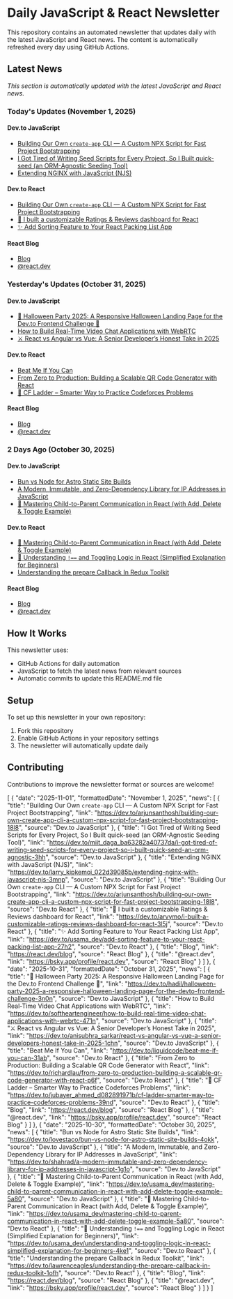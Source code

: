 # Daily JavaScript & React Newsletter

This repository contains an automated newsletter that updates daily with the latest JavaScript and React news. The content is automatically refreshed every day using GitHub Actions.

## Latest News

*This section is automatically updated with the latest JavaScript and React news.*

### Today's Updates (November 1, 2025)

#### Dev.to JavaScript

- [Building Our Own `create-app` CLI — A Custom NPX Script for Fast Project Bootstrapping](https://dev.to/arjunsanthosh/building-our-own-create-app-cli-a-custom-npx-script-for-fast-project-bootstrapping-18l8)
- [I Got Tired of Writing Seed Scripts for Every Project, So I Built quick-seed (an ORM-Agnostic Seeding Tool)](https://dev.to/miit_daga_ba63282a40737da/i-got-tired-of-writing-seed-scripts-for-every-project-so-i-built-quick-seed-an-orm-agnostic-3hh)
- [Extending NGINX with JavaScript (NJS)](https://dev.to/larry_kipkemoi_022d39085b/extending-nginx-with-javascript-njs-3mnp)

#### Dev.to React

- [Building Our Own `create-app` CLI — A Custom NPX Script for Fast Project Bootstrapping](https://dev.to/arjunsanthosh/building-our-own-create-app-cli-a-custom-npx-script-for-fast-project-bootstrapping-18l8)
- [🧱 I built a customizable Ratings & Reviews dashboard for React](https://dev.to/arvymo/i-built-a-customizable-ratings-reviews-dashboard-for-react-3l5j)
- [✨ Add Sorting Feature to Your React Packing List App](https://dev.to/usama_dev/add-sorting-feature-to-your-react-packing-list-app-27h2)

#### React Blog

- [Blog](https://react.dev/blog)
- [@react.dev](https://bsky.app/profile/react.dev)

### Yesterday's Updates (October 31, 2025)

#### Dev.to JavaScript

- [🎃 Halloween Party 2025: A Responsive Halloween Landing Page for the Dev.to Frontend Challenge 👻](https://dev.to/hadil/halloween-party-2025-a-responsive-halloween-landing-page-for-the-devto-frontend-challenge-3n0n)
- [How to Build Real-Time Video Chat Applications with WebRTC](https://dev.to/softheartengineer/how-to-build-real-time-video-chat-applications-with-webrtc-471n)
- [⚔️ React vs Angular vs Vue: A Senior Developer’s Honest Take in 2025](https://dev.to/anisubhra_sarkar/react-vs-angular-vs-vue-a-senior-developers-honest-take-in-2025-1chn)

#### Dev.to React

- [Beat Me If You Can](https://dev.to/liquidcode/beat-me-if-you-can-31ab)
- [From Zero to Production: Building a Scalable QR Code Generator with React](https://dev.to/richardlau/from-zero-to-production-building-a-scalable-qr-code-generator-with-react-p6f)
- [🚀 CF Ladder – Smarter Way to Practice Codeforces Problems](https://dev.to/jubayer_ahmed_d082891971b/cf-ladder-smarter-way-to-practice-codeforces-problems-39nd)

#### React Blog

- [Blog](https://react.dev/blog)
- [@react.dev](https://bsky.app/profile/react.dev)

### 2 Days Ago (October 30, 2025)

#### Dev.to JavaScript

- [Bun vs Node for Astro Static Site Builds](https://dev.to/lovestaco/bun-vs-node-for-astro-static-site-builds-4okk)
- [A Modern, Immutable, and Zero-Dependency Library for IP Addresses in JavaScript](https://dev.to/shahrad/a-modern-immutable-and-zero-dependency-library-for-ip-addresses-in-javascript-1g1o)
- [🚀 Mastering Child-to-Parent Communication in React (with Add, Delete & Toggle Example)](https://dev.to/usama_dev/mastering-child-to-parent-communication-in-react-with-add-delete-toggle-example-5a80)

#### Dev.to React

- [🚀 Mastering Child-to-Parent Communication in React (with Add, Delete & Toggle Example)](https://dev.to/usama_dev/mastering-child-to-parent-communication-in-react-with-add-delete-toggle-example-5a80)
- [🧠 Understanding `!==` and Toggling Logic in React (Simplified Explanation for Beginners)](https://dev.to/usama_dev/understanding-and-toggling-logic-in-react-simplified-explanation-for-beginners-4ke1)
- [Understanding the prepare Callback In Redux Toolkit](https://dev.to/lawrenceagles/understanding-the-prepare-callback-in-redux-toolkit-1ofh)

#### React Blog

- [Blog](https://react.dev/blog)
- [@react.dev](https://bsky.app/profile/react.dev)

## How It Works

This newsletter uses:
- GitHub Actions for daily automation
- JavaScript to fetch the latest news from relevant sources
- Automatic commits to update this README.md file

## Setup

To set up this newsletter in your own repository:

1. Fork this repository
2. Enable GitHub Actions in your repository settings
3. The newsletter will automatically update daily

## Contributing

Contributions to improve the newsletter format or sources are welcome!

<!-- NEWS_DATA_START -->
[
  {
    "date": "2025-11-01",
    "formattedDate": "November 1, 2025",
    "news": [
      {
        "title": "Building Our Own `create-app` CLI — A Custom NPX Script for Fast Project Bootstrapping",
        "link": "https://dev.to/arjunsanthosh/building-our-own-create-app-cli-a-custom-npx-script-for-fast-project-bootstrapping-18l8",
        "source": "Dev.to JavaScript"
      },
      {
        "title": "I Got Tired of Writing Seed Scripts for Every Project, So I Built quick-seed (an ORM-Agnostic Seeding Tool)",
        "link": "https://dev.to/miit_daga_ba63282a40737da/i-got-tired-of-writing-seed-scripts-for-every-project-so-i-built-quick-seed-an-orm-agnostic-3hh",
        "source": "Dev.to JavaScript"
      },
      {
        "title": "Extending NGINX with JavaScript (NJS)",
        "link": "https://dev.to/larry_kipkemoi_022d39085b/extending-nginx-with-javascript-njs-3mnp",
        "source": "Dev.to JavaScript"
      },
      {
        "title": "Building Our Own `create-app` CLI — A Custom NPX Script for Fast Project Bootstrapping",
        "link": "https://dev.to/arjunsanthosh/building-our-own-create-app-cli-a-custom-npx-script-for-fast-project-bootstrapping-18l8",
        "source": "Dev.to React"
      },
      {
        "title": "🧱 I built a customizable Ratings & Reviews dashboard for React",
        "link": "https://dev.to/arvymo/i-built-a-customizable-ratings-reviews-dashboard-for-react-3l5j",
        "source": "Dev.to React"
      },
      {
        "title": "✨ Add Sorting Feature to Your React Packing List App",
        "link": "https://dev.to/usama_dev/add-sorting-feature-to-your-react-packing-list-app-27h2",
        "source": "Dev.to React"
      },
      {
        "title": "Blog",
        "link": "https://react.dev/blog",
        "source": "React Blog"
      },
      {
        "title": "@react.dev",
        "link": "https://bsky.app/profile/react.dev",
        "source": "React Blog"
      }
    ]
  },
  {
    "date": "2025-10-31",
    "formattedDate": "October 31, 2025",
    "news": [
      {
        "title": "🎃 Halloween Party 2025: A Responsive Halloween Landing Page for the Dev.to Frontend Challenge 👻",
        "link": "https://dev.to/hadil/halloween-party-2025-a-responsive-halloween-landing-page-for-the-devto-frontend-challenge-3n0n",
        "source": "Dev.to JavaScript"
      },
      {
        "title": "How to Build Real-Time Video Chat Applications with WebRTC",
        "link": "https://dev.to/softheartengineer/how-to-build-real-time-video-chat-applications-with-webrtc-471n",
        "source": "Dev.to JavaScript"
      },
      {
        "title": "⚔️ React vs Angular vs Vue: A Senior Developer’s Honest Take in 2025",
        "link": "https://dev.to/anisubhra_sarkar/react-vs-angular-vs-vue-a-senior-developers-honest-take-in-2025-1chn",
        "source": "Dev.to JavaScript"
      },
      {
        "title": "Beat Me If You Can",
        "link": "https://dev.to/liquidcode/beat-me-if-you-can-31ab",
        "source": "Dev.to React"
      },
      {
        "title": "From Zero to Production: Building a Scalable QR Code Generator with React",
        "link": "https://dev.to/richardlau/from-zero-to-production-building-a-scalable-qr-code-generator-with-react-p6f",
        "source": "Dev.to React"
      },
      {
        "title": "🚀 CF Ladder – Smarter Way to Practice Codeforces Problems",
        "link": "https://dev.to/jubayer_ahmed_d082891971b/cf-ladder-smarter-way-to-practice-codeforces-problems-39nd",
        "source": "Dev.to React"
      },
      {
        "title": "Blog",
        "link": "https://react.dev/blog",
        "source": "React Blog"
      },
      {
        "title": "@react.dev",
        "link": "https://bsky.app/profile/react.dev",
        "source": "React Blog"
      }
    ]
  },
  {
    "date": "2025-10-30",
    "formattedDate": "October 30, 2025",
    "news": [
      {
        "title": "Bun vs Node for Astro Static Site Builds",
        "link": "https://dev.to/lovestaco/bun-vs-node-for-astro-static-site-builds-4okk",
        "source": "Dev.to JavaScript"
      },
      {
        "title": "A Modern, Immutable, and Zero-Dependency Library for IP Addresses in JavaScript",
        "link": "https://dev.to/shahrad/a-modern-immutable-and-zero-dependency-library-for-ip-addresses-in-javascript-1g1o",
        "source": "Dev.to JavaScript"
      },
      {
        "title": "🚀 Mastering Child-to-Parent Communication in React (with Add, Delete & Toggle Example)",
        "link": "https://dev.to/usama_dev/mastering-child-to-parent-communication-in-react-with-add-delete-toggle-example-5a80",
        "source": "Dev.to JavaScript"
      },
      {
        "title": "🚀 Mastering Child-to-Parent Communication in React (with Add, Delete & Toggle Example)",
        "link": "https://dev.to/usama_dev/mastering-child-to-parent-communication-in-react-with-add-delete-toggle-example-5a80",
        "source": "Dev.to React"
      },
      {
        "title": "🧠 Understanding `!==` and Toggling Logic in React (Simplified Explanation for Beginners)",
        "link": "https://dev.to/usama_dev/understanding-and-toggling-logic-in-react-simplified-explanation-for-beginners-4ke1",
        "source": "Dev.to React"
      },
      {
        "title": "Understanding the prepare Callback In Redux Toolkit",
        "link": "https://dev.to/lawrenceagles/understanding-the-prepare-callback-in-redux-toolkit-1ofh",
        "source": "Dev.to React"
      },
      {
        "title": "Blog",
        "link": "https://react.dev/blog",
        "source": "React Blog"
      },
      {
        "title": "@react.dev",
        "link": "https://bsky.app/profile/react.dev",
        "source": "React Blog"
      }
    ]
  }
]
<!-- NEWS_DATA_END -->
